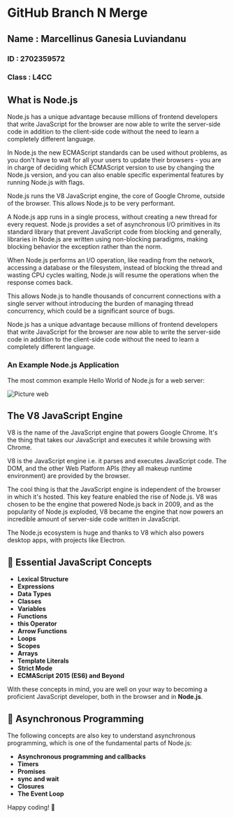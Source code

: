 # GitHub Branch N Merge

## Name     : Marcellinus Ganesia Luviandanu
### ID       : 2702359572
### Class    : L4CC

## What is Node.js
Node.js has a unique advantage because millions of frontend developers that write JavaScript for the browser are now able to write the server-side code in addition to the client-side code without the need to learn a completely different language.

In Node.js the new ECMAScript standards can be used without problems, as you don't have to wait for all your users to update their browsers - you are in charge of deciding which ECMAScript version to use by changing the Node.js version, and you can also enable specific experimental features by running Node.js with flags.

Node.js runs the V8 JavaScript engine, the core of Google Chrome, outside of the browser. This allows Node.js to be very performant.

A Node.js app runs in a single process, without creating a new thread for every request. Node.js provides a set of asynchronous I/O primitives in its standard library that prevent JavaScript code from blocking and generally, libraries in Node.js are written using non-blocking paradigms, making blocking behavior the exception rather than the norm.

When Node.js performs an I/O operation, like reading from the network, accessing a database or the filesystem, instead of blocking the thread and wasting CPU cycles waiting, Node.js will resume the operations when the response comes back.

This allows Node.js to handle thousands of concurrent connections with a single server without introducing the burden of managing thread concurrency, which could be a significant source of bugs.

Node.js has a unique advantage because millions of frontend developers that write JavaScript for the browser are now able to write the server-side code in addition to the client-side code without the need to learn a completely different language.

### An Example Node.js Application
The most common example Hello World of Node.js for a web server:

![Picture web](https://i.sstatic.net/3MdbZ.png)



## The V8 JavaScript Engine
V8 is the name of the JavaScript engine that powers Google Chrome. It's the thing that takes our JavaScript and executes it while browsing with Chrome.

V8 is the JavaScript engine i.e. it parses and executes JavaScript code. The DOM, and the other Web Platform APIs (they all makeup runtime environment) are provided by the browser.

The cool thing is that the JavaScript engine is independent of the browser in which it's hosted. This key feature enabled the rise of Node.js. V8 was chosen to be the engine that powered Node.js back in 2009, and as the popularity of Node.js exploded, V8 became the engine that now powers an incredible amount of server-side code written in JavaScript.

The Node.js ecosystem is huge and thanks to V8 which also powers desktop apps, with projects like Electron.


## 📌 Essential JavaScript Concepts
- **Lexical Structure**
- **Expressions**
- **Data Types**
- **Classes**
- **Variables**
- **Functions**
- **this Operator**
- **Arrow Functions**
- **Loops**
- **Scopes**
- **Arrays**
- **Template Literals**
- **Strict Mode**
- **ECMAScript 2015 (ES6) and Beyond**

With these concepts in mind, you are well on your way to becoming a proficient JavaScript developer, both in the browser and in **Node.js**.

## 📌 Asynchronous Programming
The following concepts are also key to understand asynchronous programming, which is one of the fundamental parts of Node.js:

- **Asynchronous programming and callbacks**
- **Timers**
- **Promises**
- **sync and wait**
- **Closures**
- **The Event Loop**

Happy coding! 🚀

